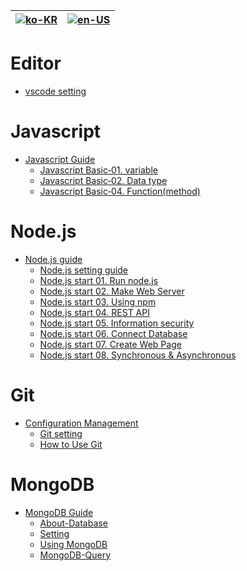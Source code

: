 | [![ko-KR](https://github.com/pmirnc-dev/pds-welcome/blob/main/resource/south-korea.png)](https://github.com/pmirnc-dev/pds-welcome/wiki) | [![en-US](https://github.com/pmirnc-dev/pds-welcome/blob/main/resource/american.png)](https://github.com/pmirnc-dev/pds-welcome/wiki/Home-en-US) |
|------------------------------------------------------------------------------------------------------------------------------------------|--------------------------------------------------------------------------------------------------------------------------------------------------|

# Editor

* [vscode setting](https://github.com/pmirnc-dev/pds-welcome/wiki/Editor-Setting-Guide-en-US)

# Javascript
 
* [Javascript Guide](https://github.com/pmirnc-dev/pds-welcome/wiki/Javascript-Guide-en-US)
    * [Javascript Basic‐01. variable](https://github.com/pmirnc-dev/pds-welcome/wiki/Javascript-Basic%E2%80%9001.-variable-en-US)
    * [Javascript Basic‐02. Data type](https://github.com/pmirnc-dev/pmi-dev-welcome/wiki/Javascript-Basic%E2%80%9002.-Data-type)
    * [Javascript Basic‐04. Function(method)](https://github.com/pmirnc-dev/pmi-dev-welcome/wiki/Javascript-Basic%E2%80%9004.-function(method))

# Node.js

* [Node.js guide](https://github.com/pmirnc-dev/pds-welcome/wiki/Node.js-Guide-en-US)
    * [Node.js setting guide](https://github.com/pmirnc-dev/pds-welcome/wiki/Node.js-Setting-Guide-en-US)
    * [Node.js start 01. Run node.js](https://github.com/pmirnc-dev/pds-welcome/wiki/Node.js-Start-01.-run-en-US)
    * [Node.js start 02. Make Web Server](https://github.com/pmirnc-dev/pds-welcome/wiki/Node.js-Start-%E2%80%90-02.-Server-en-US)
    * [Node.js start 03. Using npm](https://github.com/pmirnc-dev/pds-welcome/wiki/Node.js-Start-%E2%80%90-03.-npm-en-US)
    * [Node.js start 04. REST API](https://github.com/pmirnc-dev/pds-welcome/wiki/Node.js-Start-%E2%80%90-04.-REST-API-en-US)
    * [Node.js start 05. Information security](https://github.com/pmirnc-dev/pds-welcome/wiki/Node.js-Start-%E2%80%90-05.-information-security-en-US)
    * [Node.js start 06. Connect Database](https://github.com/pmirnc-dev/pds-welcome/wiki/Node.js-Start-%E2%80%90-06.-Connect-Database-en-US)
    * [Node.js start 07. Create Web Page](https://github.com/pmirnc-dev/pds-welcome/wiki/Node.js-Start-%E2%80%90-07.-Create-Web-Page-en-US)
    * [Node.js start 08. Synchronous & Asynchronous](https://github.com/pmirnc-dev/pds-welcome/wiki/Node.js-Start-%E2%80%90-08.-Sync-&-Async-en-US)

# Git

* [Configuration Management](https://github.com/pmirnc-dev/pds-welcome/wiki/Configuration-Management-en-US)
    * [Git setting](https://github.com/pmirnc-dev/pds-welcome/wiki/Git-%E2%80%90-Setting-en-US)
    * [How to Use Git](https://github.com/pmirnc-dev/pds-welcome/wiki/GIT-%E2%80%90-How-to-use-GIT-en-US)

# MongoDB
* [MongoDB Guide](https://github.com/pmirnc-dev/pds-welcome/wiki/MongoDB-Guide-en-US)
  * [About-Database](https://github.com/pmirnc-dev/pds-welcome/wiki/MongoDB-01.-About-DB-en-US)
  * [Setting](https://github.com/pmirnc-dev/pds-welcome/wiki/MongoDB-02.-Setting-en-US)
  * [Using MongoDB](https://github.com/pmirnc-dev/pds-welcome/wiki/MongoDB-03.-Let's-start-MongoDB-en-US)
  * [MongoDB-Query](https://github.com/pmirnc-dev/pds-welcome/wiki/MongoDB-04.-MongoDB-Query-en-US)